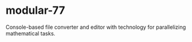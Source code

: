 # modular-77
Console-based file converter and editor with technology for parallelizing mathematical tasks.

